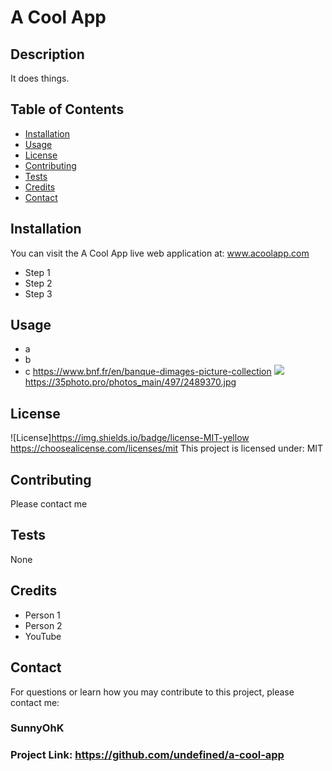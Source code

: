 # A Cool App

## Description
It does things.

## Table of Contents

- [Installation](#installation)
- [Usage](#usage)
- [License](#license)
- [Contributing](#contributing)
- [Tests](#tests)
- [Credits](#credits)
- [Contact](#contact)

## Installation

You can visit the A Cool App live web application at: www.acoolapp.com


- Step 1 
- Step 2 
- Step 3

## Usage


- a 
- b 
- c
https://www.bnf.fr/en/banque-dimages-picture-collection 
<img src=${data.img}>  https://35photo.pro/photos_main/497/2489370.jpg

## License


 

![License]https://img.shields.io/badge/license-MIT-yellow 
https://choosealicense.com/licenses/mit
This project is licensed under: MIT

## Contributing

Please contact me

## Tests

None

## Credits


- Person 1 
- Person 2 
- YouTube

## Contact

For questions or learn how you may contribute to this project, please contact me:

### SunnyOhK

### Project Link: https://github.com/undefined/a-cool-app
